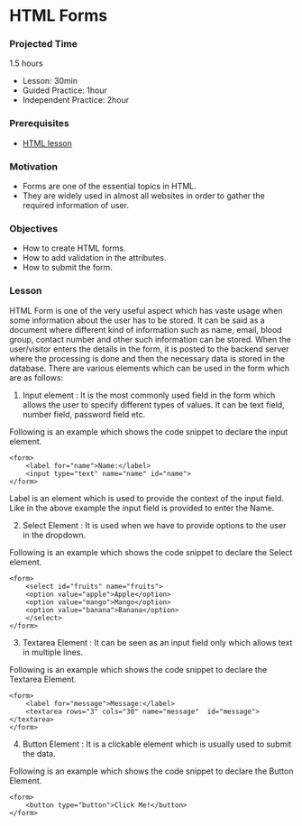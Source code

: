 # HTML Forms

### Projected Time

1.5 hours

- Lesson: 30min
- Guided Practice: 1hour
- Independent Practice: 2hour

### Prerequisites

- [HTML lesson](./html.md)

### Motivation

- Forms are one of the essential topics in HTML.
- They are widely used in almost all websites in order to gather the required information of user.

### Objectives

- How to create HTML forms.
- How to add validation in the attributes.
- How to submit the form.

### Lesson

HTML Form is one of the very useful aspect which has vaste usage when some information about the user has to be stored. It can be said as a document where different kind of information such as name, email, blood group, contact number and other such information can be stored.
When the user/visitor enters the details in the form, it is posted to the backend server where the processing is done and then the necessary data is stored in the database.
There are various elements which can be used in the form which are as follows:
1. Input element : It is the most commonly used field in the form which allows the user to specify different types of values. It can be text field, number field, password field etc.

Following is an example which shows the code snippet to declare the input element.

```
<form>
    <label for="name">Name:</label>
    <input type="text" name="name" id="name">
</form>
```

Label is an element which is used to provide the context of the input field. Like in the above example the input field is provided to enter the Name.

2. Select Element : It is used when we have to provide options to the user in the dropdown.

Following is an example which shows the code snippet to declare the Select element.

```
<form>
    <select id="fruits" name="fruits">
    <option value="apple">Apple</option>
    <option value="mango">Mango</option>
    <option value="banana">Banana</option>
    </select>
</form>
```
3. Textarea Element : It can be seen as an input field only which allows text in multiple lines.

Following is an example which shows the code snippet to declare the Textarea Element.

```
<form>
    <label for="message">Message:</label>
    <textarea rows="3" cols="30" name="message"  id="message"></textarea>
</form>
```
4. Button Element : It is a clickable element which is usually used to submit the data.

Following is an example which shows the code snippet to declare the Button Element.

```
<form>
    <button type="button">Click Me!</button>
</form>
```
